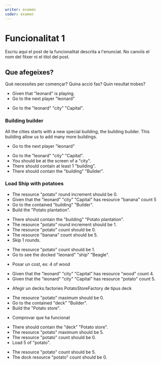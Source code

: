 ```yaml
---
writer: examen
coder: examen
---
```

# Funcionalitat 1

Escriu aquí el post de la funcionalitat descrita a l'enunciat.
No canviïs el nom del fitxer ni el títol del post.

## Que afegeixes?

Què necessites per començar? Quina acció fas? Quin resultat trobes?

 * Given that "leonard" is playing.
 * Go to the next player "leonard"
 <!-- SNAPSHOT status=200 -->
 * Go to the "leonard" "city" "Capital".
 

### Building builder

All the cities starts with a new special building, the building builder. This building allow us to add many more buildings.

 * Go to the next player "leonard"
 <!-- SNAPSHOT status=200 -->
 * Go to the "leonard" "city" "Capital".
 * You should be at the screen of a "city".
 * There should contain at least 1 "building".
 * There should contain the "building" "Builder".

### Load Ship with potatoes
 * The resource "potato" round increment should be 0.
 * Given that the "leonard" "city" "Capital" has resource "banana" count 5
 * Go to the contained "building" "Builder".
 * Build the "Potato plantation".
 <!-- SNAPSHOT status=200 -->
 * There should contain the "building" "Potato plantation".
 * The resource "potato" round increment should be 1.
 * The resource "potato" count should be 0.
 * The resource "banana" count should be 5.
 * Skip 1 rounds.
 <!-- SNAPSHOT status=200 -->
 * The resource "potato" count should be 1.
 * Go to see the docked "leonard" "ship" "Beagle".

- Posar un cost, ex: 4 of wood
 * Given that the "leonard" "city" "Capital" has resource "wood" count 4.
 * Given that the "leonard" "city" "Capital" has resource "potato" count 5.

- Afegir un decks.factories PotatoStoreFactory de tipus deck
 * The resource "potato" maximum should be 0.
 * Go to the contained "deck" "Builder".
 * Build the "Potato store".
 <!-- SNAPSHOT status=200 -->
- Comprovar que ha funcionat
 * There should contain the "deck" "Potato store".
 * The resource "potato" maximum should be 5.
 * The resource "potato" count should be 0.
 * Load 5 of "potato".
 <!-- SNAPSHOT status=200 -->
 * The resource "potato" count should be 5.
 * The dock resource "potato" count should be 0.

